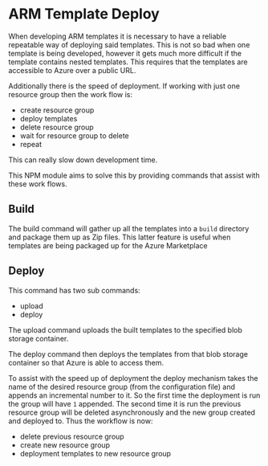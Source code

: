 # ARM Template Deploy

When developing ARM templates it is necessary to have a reliable repeatable way of deploying said templates. This is not so bad when one template is being developed, however it gets much more difficult if the template contains nested templates. This requires that the templates are accessible to Azure over a public URL.

Additionally there is the speed of deployment. If working with just one resource group then the work flow is:

 - create resource group
 - deploy templates
 - delete resource group
 - wait for resource group to delete
 - repeat

This can really slow down development time.

This NPM module aims to solve this by providing commands that assist with these work flows.

## Build

The build command will gather up all the templates into a `build` directory and package them up as Zip files. This latter feature is useful when templates are being packaged up for the Azure Marketplace

## Deploy

This command has two sub commands:

 - upload 
 - deploy

The upload command uploads the built templates to the specified blob storage container.

The deploy command then deploys the templates from that blob storage container so that Azure is able to access them.

To assist with the speed up of deployment the deploy mechanism takes the name of the desired resource group (from the configuration file) and appends an incremental number to it. So the first time the deployment is run the group will have `1` appended. The second time it is run the previous resource group will be deleted asynchronously and the new group created and deployed to. Thus the workflow is now:

 - delete previous resource group
 - create new resource group
 - deployment templates to new resource group